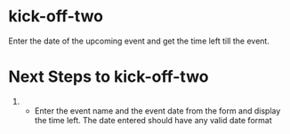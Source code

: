 # kick-off-two

Enter the date of the upcoming event and get the time left till the event.

# Next Steps to kick-off-two

1. - Enter the event name and the event date from the form and display the time left.
The date entered should have any valid date format 
